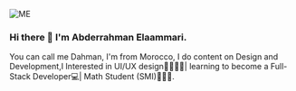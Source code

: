 ![ME](https://user-images.githubusercontent.com/94912743/173257118-557da417-8e85-4a6a-8c11-9fe01b0b2772.png)

### Hi there 👋 I'm Abderrahman Elaammari.

You can call me Dahman, I'm from Morocco, I do content on Design and Development,I Interested in UI/UX design👨🏻‍💻✨| learning to become a Full-Stack Developer💻| Math Student (SMI)👨🏻‍🎓.
